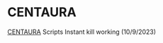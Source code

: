 # CENTAURA
[CENTAURA](https://www.roblox.com/games/8735521924/CENTAURA) Scripts
Instant kill working (10/9/2023)
